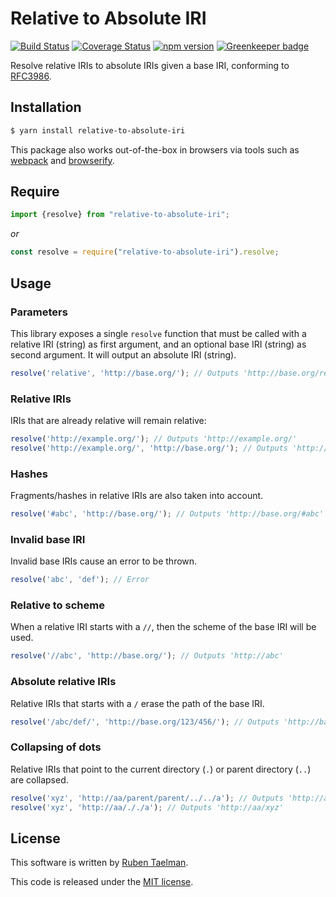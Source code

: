 # Relative to Absolute IRI

[![Build Status](https://travis-ci.org/rubensworks/relative-to-absolute-iri.js.svg?branch=master)](https://travis-ci.org/rubensworks/relative-to-absolute-iri.js)
[![Coverage Status](https://coveralls.io/repos/github/rubensworks/relative-to-absolute-iri.js/badge.svg?branch=master)](https://coveralls.io/github/rubensworks/relative-to-absolute-iri.js?branch=master)
[![npm version](https://badge.fury.io/js/relative-to-absolute-iri.svg)](https://www.npmjs.com/package/relative-to-absolute-iri) [![Greenkeeper badge](https://badges.greenkeeper.io/rubensworks/relative-to-absolute-iri.js.svg)](https://greenkeeper.io/)

Resolve relative IRIs to absolute IRIs given a base IRI,
conforming to [RFC3986](https://www.ietf.org/rfc/rfc3986.txt).

## Installation

```bash
$ yarn install relative-to-absolute-iri
```

This package also works out-of-the-box in browsers via tools such as [webpack](https://webpack.js.org/) and [browserify](http://browserify.org/).

## Require

```javascript
import {resolve} from "relative-to-absolute-iri";
```

_or_

```javascript
const resolve = require("relative-to-absolute-iri").resolve;
```

## Usage

### Parameters

This library exposes a single `resolve` function
that must be called with a relative IRI (string) as first argument,
and an optional base IRI (string) as second argument.
It will output an absolute IRI (string).

```javascript
resolve('relative', 'http://base.org/'); // Outputs 'http://base.org/relative'
```

### Relative IRIs

IRIs that are already relative will remain relative:

```javascript
resolve('http://example.org/'); // Outputs 'http://example.org/'
resolve('http://example.org/', 'http://base.org/'); // Outputs 'http://example.org/'
```

### Hashes

Fragments/hashes in relative IRIs are also taken into account.

```javascript
resolve('#abc', 'http://base.org/'); // Outputs 'http://base.org/#abc'
```

### Invalid base IRI

Invalid base IRIs cause an error to be thrown.

```javascript
resolve('abc', 'def'); // Error
```

### Relative to scheme

When a relative IRI starts with a `//`, then the scheme of the base IRI will be used.

```javascript
resolve('//abc', 'http://base.org/'); // Outputs 'http://abc'
```

### Absolute relative IRIs

Relative IRIs that starts with a `/` erase the path of the base IRI.

```javascript
resolve('/abc/def/', 'http://base.org/123/456/'); // Outputs 'http://base.org/abc/def/'
```

### Collapsing of dots

Relative IRIs that point to the current directory (`.`)
or parent directory (`..`) are collapsed.

```javascript
resolve('xyz', 'http://aa/parent/parent/../../a'); // Outputs 'http://aa/xyz'
resolve('xyz', 'http://aa/././a'); // Outputs 'http://aa/xyz'
```

## License
This software is written by [Ruben Taelman](http://rubensworks.net/).

This code is released under the [MIT license](http://opensource.org/licenses/MIT).
